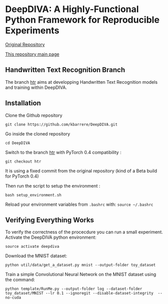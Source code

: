 # DeepDIVA: A Highly-Functional Python Framework for Reproducible Experiments

[Original Repository](https://github.com/DIVA-DIA/DeepDIVA)

[This repository main page](https://github.com/kbarrere/DeepDIVA) 

## Handwritten Text Recognition Branch

The branch [htr](https://github.com/kbarrere/DeepDIVA/tree/htr) aims at developping Handwritten Text Recognition models and training within DeepDIVA.

## Installation

Clone the Github repository

``` shell
git clone https://github.com/kbarrere/DeepDIVA.git
```

Go inside the cloned repository

``` shell
cd DeepDIVA
```

Switch to the branch [htr](https://github.com/kbarrere/DeepDIVA/tree/htr) with PyTorch 0.4 compatibility :

``` shell
git checkout htr
```

It is using a fixed commit from the original repository (kind of a Beta build for PyTorch 0.4)

Then run the script to setup the environment :

``` shell
bash setup_environment.sh
```

Reload your environment variables from `.bashrc` with: `source ~/.bashrc`

## Verifying Everything Works

To verify the correctness of the procecdure you can run a small experiment. Activate the DeepDIVA python environment:

``` shell
source activate deepdiva
```

Download the MNIST dataset:

``` shell
python util/data/get_a_dataset.py mnist --output-folder toy_dataset
```

Train a simple Convolutional Neural Network on the MNIST dataset using the command:

``` shell
python template/RunMe.py --output-folder log --dataset-folder toy_dataset/MNIST --lr 0.1 --ignoregit --disable-dataset-integrity  --no-cuda
```

